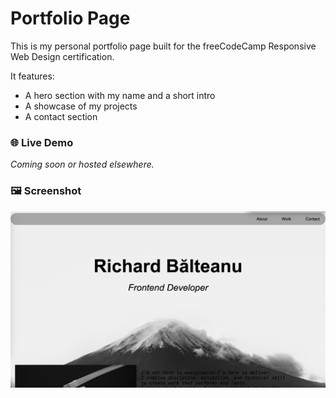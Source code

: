 # Portfolio Page

This is my personal portfolio page built for the freeCodeCamp Responsive Web Design certification.

It features:
- A hero section with my name and a short intro
- A showcase of my projects
- A contact section

### 🌐 Live Demo

_Coming soon or hosted elsewhere._

### 🖼️ Screenshot

![Portfolio Screenshot](./screenshotporto.png)